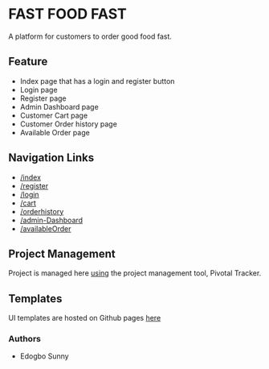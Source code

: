 # FAST FOOD FAST

A platform for customers to order good food fast.

## Feature


- Index page that has a login and register button
- Login page
- Register page
- Admin Dashboard page  
- Customer Cart page
- Customer Order history page
- Available Order  page

## Navigation Links
- [/index](https://edogbosunny.github.io/Fast-Food-Fast-Cycle-36/UI/)
- [/register](https://edogbosunny.github.io/Fast-Food-Fast-Cycle-36/UI/www/register.html)
- [/login](https://edogbosunny.github.io/Fast-Food-Fast-Cycle-36/UI/www/login.html)
- [/cart](https://edogbosunny.github.io/Fast-Food-Fast-Cycle-36/UI/www/cart.html)
- [/orderhistory](https://edogbosunny.github.io/Fast-Food-Fast-Cycle-36/UI/www/orderhistory.html)
- [/admin-Dashboard](https://edogbosunny.github.io/Fast-Food-Fast-Cycle-36/UI/www/admin.html)
- [/availableOrder](https://edogbosunny.github.io/Fast-Food-Fast-Cycle-36/UI/www/availableorder.html?)

## Project Management

Project is managed here [using](https://www.pivotaltracker.com/n/projects/2193604) the project management tool, Pivotal Tracker.


## Templates

UI templates are hosted on Github pages [here]( https://edogbosunny.github.io/Fast-Food-Fast-Cycle-36/UI/)


### Authors

- Edogbo Sunny


